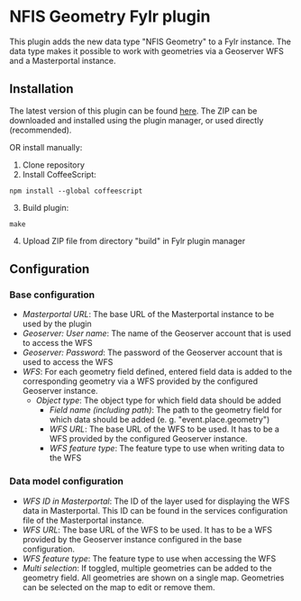 # NFIS Geometry Fylr plugin

This plugin adds the new data type "NFIS Geometry" to a Fylr instance. The data type makes it possible to work with geometries via a Geoserver WFS and a Masterportal instance.


## Installation

The latest version of this plugin can be found [here](https://github.com/programmfabrik/fylr-plugin-custom-data-type-nfis-geometry/releases/latest/download/CustomDataTypeNFISGeometry.zip). The ZIP can be downloaded and installed using the plugin manager, or used directly (recommended).

OR install manually:

1. Clone repository
2. Install CoffeeScript:
```
npm install --global coffeescript
```
3. Build plugin:
```
make
```
4. Upload ZIP file from directory "build" in Fylr plugin manager


## Configuration

### Base configuration

* *Masterportal URL*: The base URL of the Masterportal instance to be used by the plugin
* *Geoserver: User name*: The name of the Geoserver account that is used to access the WFS
* *Geoserver: Password*: The password of the Geoserver account that is used to access the WFS
* *WFS*: For each geometry field defined, entered field data is added to the corresponding geometry via a WFS provided by the configured Geoserver instance.
    * *Object type*: The object type for which field data should be added
        * *Field name (including path)*: The path to the geometry field for which data should be added (e. g. "event.place.geometry")
        * *WFS URL*: The base URL of the WFS to be used. It has to be a WFS provided by the configured Geoserver instance.
        * *WFS feature type*: The feature type to use when writing data to the WFS

### Data model configuration

* *WFS ID in Masterportal*: The ID of the layer used for displaying the WFS data in Masterportal. This ID can be found in the services configuration file of the Masterportal instance.
* *WFS URL*: The base URL of the WFS to be used. It has to be a WFS provided by the Geoserver instance configured in the base configuration.
* *WFS feature type*: The feature type to use when accessing the WFS
* *Multi selection*: If toggled, multiple geometries can be added to the geometry field. All geometries are shown on a single map. Geometries can be selected on the map to edit or remove them.



